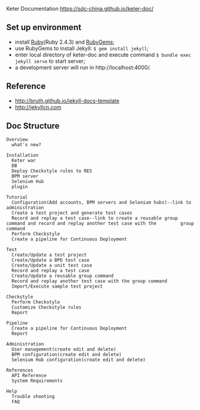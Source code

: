 Keter Documentation https://sdc-china.github.io/keter-doc/

## Set up environment
- install [Ruby](https://www.ruby-lang.org/en/downloads/)(Ruby 2.4.3) and [RubyGems](https://rubygems.org/pages/download);
- use RubyGems to install Jekyll: `$ gem install jekyll`;
- enter local directory of keter-doc and execute command  `$ bundle exec jekyll serve` to start server;
- a development server will run in http://localhost:4000/.

## Reference
- http://bruth.github.io/jekyll-docs-template
- http://jekyllcn.com



## Doc Structure
    Overview
      what's new?
      
    Installation
      Keter war
      DB
      Deploy Checkstyle rules to RES
      BPM server
      Selenium Hub
      plugin
      
    Tutorial
      Configuration(Add accounts, BPM servers and Selenium hubs)--link to administration
      Create a test project and generate test cases
      Record and replay a test case--link to create a reusable group command and record and replay another test case with the         group command
      Perform Checkstyle
      Create a pipeline for Continuous Deployment
      
    Test
      Create/Update a test project
      Create/Update a BPD test case
      Create/Update a unit test case
      Record and replay a test case
      Create/Update a reusable group command
      Record and replay another test case with the group command
      Import/Execute sample test project
      
    Checkstyle
      Perform Checkstyle
      Customize Checkstyle rules
      Report
      
    Pipeline
      Create a pipeline for Continuous Deployment
      Report
    
    Administration
      User management(create edit and delete)
      BPM configuration(create edit and delete)
      Selenium Hub configuration(create edit and delete)

    References
      API Reference
      System Requirements

    Help
      Trouble shooting
      FAQ



